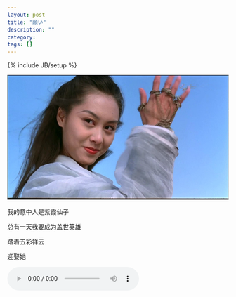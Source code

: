 ```yaml
---
layout: post
title: "願い"
description: ""
category: 
tags: []
---
```

{% include JB/setup %}

![image](/media/zixia.jpg)


我的意中人是紫霞仙子


总有一天我要成为盖世英雄


踏着五彩祥云


迎娶她





<audio src="/media/赤い涙.mp3" controls="controls"></audio>